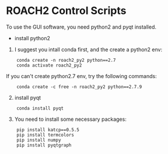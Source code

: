 # ROACH2 Control Scripts
To use the GUI software, you need python2 and pyqt installed.
* install python2
1. I suggest you intall conda first, and the create a python2 env:
```
	conda create -n roach2_py2 python==2.7
	conda activate roach2_py2
```
   If you can't create python2.7 env, try the following commands:
```
	conda create -c free -n roach2_py2 python==2.7.9
```
2. install pyqt
```
	conda install pyqt
```
3. You need to install some necessary packages:
```
	pip install katcp==0.5.5
	pip install termcolors
	pip install numpy
	pip install pyqtgraph
```



